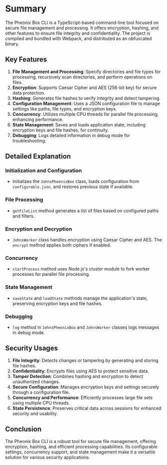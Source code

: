 # Summary

The Pheonix Box CLI is a TypeScript-based command-line tool focused on secure file management and processing. It offers encryption, hashing, and other features to ensure file integrity and confidentiality. The project is compiled and bundled with Webpack, and distributed as an obfuscated binary.

## Key Features

1. **File Management and Processing**: Specify directories and file types for processing, recursively scan directories, and perform operations on files.
2. **Encryption**: Supports Caesar Cipher and AES (256-bit key) for secure data protection.
3. **Hashing**: Generates file hashes to verify integrity and detect tampering.
4. **Configuration Management**: Uses a JSON configuration file to manage settings like paths, file types, and encryption keys.
5. **Concurrency**: Utilizes multiple CPU threads for parallel file processing, enhancing performance.
6. **State Management**: Saves and loads application state, including encryption keys and file hashes, for continuity.
7. **Debugging**: Logs detailed information in debug mode for troubleshooting.

## Detailed Explanation

### Initialization and Configuration
- Initializes the `JohnsPheonixBox` class, loads configuration from `configurable.json`, and restores previous state if available.

### File Processing
- `getFileList` method generates a list of files based on configured paths and filters.

### Encryption and Decryption
- `JohnsWorker` class handles encryption using Caesar Cipher and AES. The `encrypt` method applies both ciphers if enabled.

### Concurrency
- `startProcess` method uses Node.js's cluster module to fork worker processes for parallel file processing.

### State Management
- `saveState` and `loadState` methods manage the application's state, preserving encryption keys and file hashes.

### Debugging
- `log` method in `JohnsPheonixBox` and `JohnsWorker` classes logs messages in debug mode.

## Security Usages

1. **File Integrity**: Detects changes or tampering by generating and storing file hashes.
2. **Confidentiality**: Encrypts files using AES to protect sensitive data.
3. **Tamper Detection**: Combines hashing and encryption to detect unauthorized changes.
4. **Secure Configuration**: Manages encryption keys and settings securely through a configuration file.
5. **Concurrency and Performance**: Efficiently processes large file sets using multiple CPU threads.
6. **State Persistence**: Preserves critical data across sessions for enhanced security and usability.

## Conclusion

The Pheonix Box CLI is a robust tool for secure file management, offering encryption, hashing, and efficient processing capabilities. Its configurable settings, concurrency support, and state management make it a versatile solution for various security applications.